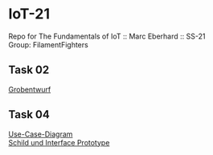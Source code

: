# IoT-21
Repo for The Fundamentals of IoT :: Marc Eberhard :: SS-21
<br>Group: FilamentFighters

## Task 02
<a href="task02_grobentwurf/FilamentFighters_Grobentwurf.pdf">Grobentwurf</a>

## Task 04
<a href="task04_konzept/use-case">Use-Case-Diagram</a>
<br/><a href="https://xd.adobe.com/view/559346ce-1a0a-4975-8d72-8ea342445b6c-00c0/">Schild und Interface Prototype</a>
